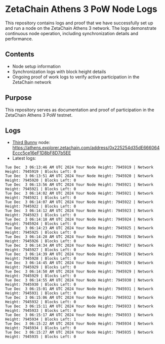 # ZetaChain Athens 3 PoW Node Logs
This repository contains logs and proof that we have successfully set up and run a node on the ZetaChain Athens 3 network. The logs demonstrate continuous node operation, including synchronization details and performance.

## Contents
- Node setup information
- Synchronization logs with block height details
- Ongoing proof of work logs to verify active participation in the ZetaChain network

## Purpose
This repository serves as documentation and proof of participation in the ZetaChain Athens 3 PoW testnet.

## Logs

- [Third Bunny](https://thirdbunny.xyz/) node: https://athens.explorer.zetachain.com/address/0x225254d35dE666064Eccc5ce16eF1D8bF8D7b5EE
- Latest logs:
```
Tue Dec  3 06:13:46 AM UTC 2024 Your Node Height: 7945919 | Network Height: 7945919 | Blocks Left: 0
Tue Dec  3 06:13:51 AM UTC 2024 Your Node Height: 7945920 | Network Height: 7945920 | Blocks Left: 0
Tue Dec  3 06:13:56 AM UTC 2024 Your Node Height: 7945921 | Network Height: 7945921 | Blocks Left: 0
Tue Dec  3 06:14:02 AM UTC 2024 Your Node Height: 7945921 | Network Height: 7945921 | Blocks Left: 0
Tue Dec  3 06:14:07 AM UTC 2024 Your Node Height: 7945922 | Network Height: 7945922 | Blocks Left: 0
Tue Dec  3 06:14:12 AM UTC 2024 Your Node Height: 7945923 | Network Height: 7945923 | Blocks Left: 0
Tue Dec  3 06:14:18 AM UTC 2024 Your Node Height: 7945924 | Network Height: 7945924 | Blocks Left: 0
Tue Dec  3 06:14:23 AM UTC 2024 Your Node Height: 7945925 | Network Height: 7945925 | Blocks Left: 0
Tue Dec  3 06:14:28 AM UTC 2024 Your Node Height: 7945926 | Network Height: 7945926 | Blocks Left: 0
Tue Dec  3 06:14:34 AM UTC 2024 Your Node Height: 7945927 | Network Height: 7945927 | Blocks Left: 0
Tue Dec  3 06:14:39 AM UTC 2024 Your Node Height: 7945928 | Network Height: 7945928 | Blocks Left: 0
Tue Dec  3 06:14:45 AM UTC 2024 Your Node Height: 7945929 | Network Height: 7945929 | Blocks Left: 0
Tue Dec  3 06:14:50 AM UTC 2024 Your Node Height: 7945929 | Network Height: 7945929 | Blocks Left: 0
Tue Dec  3 06:14:55 AM UTC 2024 Your Node Height: 7945930 | Network Height: 7945930 | Blocks Left: 0
Tue Dec  3 06:15:01 AM UTC 2024 Your Node Height: 7945931 | Network Height: 7945931 | Blocks Left: 0
Tue Dec  3 06:15:06 AM UTC 2024 Your Node Height: 7945932 | Network Height: 7945932 | Blocks Left: 0
Tue Dec  3 06:15:11 AM UTC 2024 Your Node Height: 7945933 | Network Height: 7945933 | Blocks Left: 0
Tue Dec  3 06:15:17 AM UTC 2024 Your Node Height: 7945933 | Network Height: 7945934 | Blocks Left: 1
Tue Dec  3 06:15:22 AM UTC 2024 Your Node Height: 7945934 | Network Height: 7945934 | Blocks Left: 0
Tue Dec  3 06:15:27 AM UTC 2024 Your Node Height: 7945935 | Network Height: 7945935 | Blocks Left: 0
```
